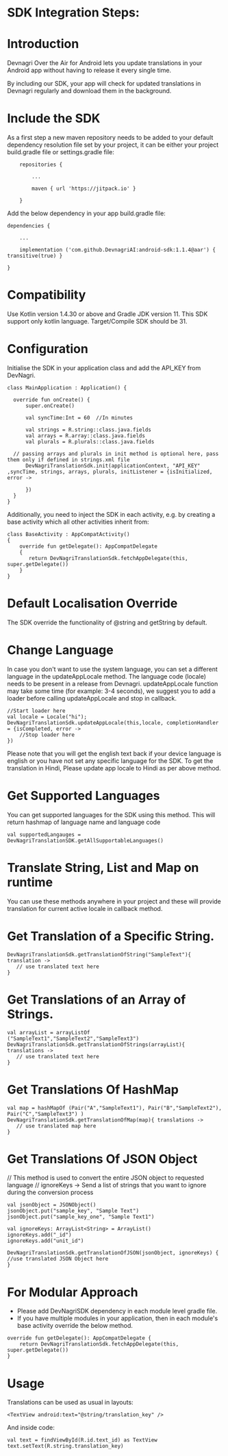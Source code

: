 # SDK Integration Steps:
# Introduction
Devnagri Over the Air for Android lets you update translations in your Android app without having to release it every single time.

By including our SDK, your app will check for updated translations in Devnagri regularly and download them in the background.

# Include the SDK
As a first step a new maven repository needs to be added to your default dependency resolution file set by your project, it can be either your project build.gradle file or settings.gradle file:

        repositories {

            ...

            maven { url 'https://jitpack.io' }

        }
	

Add the below dependency in your app build.gradle file:

	dependencies {
	
	    ...
	    
	    implementation ('com.github.DevnagriAI:android-sdk:1.1.4@aar') { transitive(true) }
	    
	}
        
       

 
# Compatibility
 Use Kotlin version 1.4.30 or above and Gradle JDK version 11. This SDK support only kotlin language. Target/Compile SDK should be 31.
 
# Configuration

Initialise the SDK in your application class and add the API_KEY from DevNagri. 

    class MainApplication : Application() {
    
      override fun onCreate() {
          super.onCreate()
            
          val syncTime:Int = 60  //In minutes
          
          val strings = R.string::class.java.fields
          val arrays = R.array::class.java.fields
          val plurals = R.plurals::class.java.fields
	  
	  // passing arrays and plurals in init method is optional here, pass them only if defined in strings.xml file
          DevNagriTranslationSdk.init(applicationContext, "API_KEY" ,syncTime, strings, arrays, plurals, initListener = {isInitialized, error ->
			
          })
      }
    }
 

Additionally, you need to inject the SDK in each activity, e.g. by creating a base activity which all other activities inherit from:

    class BaseActivity : AppCompatActivity() 
    {
        override fun getDelegate(): AppCompatDelegate 
        {
           return DevNagriTranslationSdk.fetchAppDelegate(this, super.getDelegate())
        }
    }

# Default Localisation Override
   The SDK override the functionality of @string and getString by default. 

# Change Language

In case you don't want to use the system language, you can set a different language in the updateAppLocale method. The language code (locale) needs to be present in a release from Devnagri.
updateAppLocale function may take some time (for example: 3-4 seconds), we suggest you to add a loader before calling updateAppLocale and stop in callback.

	//Start loader here
	val locale = Locale("hi");
	DevNagriTranslationSdk.updateAppLocale(this,locale, completionHandler = {isCompleted, error ->  
		//Stop loader here
	})

Please note that you will get the english text back if your device language is english or you have not set any specific language for the SDK. To get the translation in Hindi, Please update app locale to Hindi as per above method.

# Get Supported Languages

You can get supported languages for the SDK using this method.
This will return hashmap of language name and language code

	val supportedLangauges =  DevNagriTranslationSDK.getAllSupportableLanguages()
 

# Translate String, List and Map on runtime

You can use these methods anywhere in your project and these will provide translation for current active locale in callback method.

# Get Translation of a Specific String.

    DevNagriTranslationSdk.getTranslationOfString("SampleText"){ translation ->
  	   // use translated text here       
    }
 

# Get Translations of an Array of Strings.

    val arrayList = arrayListOf ("SampleText1","SampleText2","SampleText3")
    DevNagriTranslationSdk.getTranslationOfStrings(arrayList){ translations ->
  	   // use translated text here       
    }
 
 
# Get Translations Of HashMap 

    val map = hashMapOf (Pair("A","SampleText1"), Pair("B","SampleText2"), Pair("C","SampleText3") )
    DevNagriTranslationSdk.getTranslationOfMap(map){ translations ->
       // use translated map here
    }
 

# Get Translations Of JSON Object

   // This method is used to convert the entire JSON object to requested language
   // ignoreKeys -> Send a list of strings that you want to ignore during the conversion process

    val jsonObject = JSONObject()
    jsonObject.put("sample_key", "Sample Text")
    jsonObject.put("sample_key_one", "Sample Text1")

    val ignoreKeys: ArrayList<String> = ArrayList()
    ignoreKeys.add("_id")
    ignoreKeys.add("unit_id")

    DevNagriTranslationSdk.getTranslationOfJSON(jsonObject, ignoreKeys) {
	//use translated JSON Object here
    }

# For Modular Approach
   - Please add DevNagriSDK dependency in each module level gradle file.
   - If you have multiple modules in your application, 
   then in each module's base activity override the below method.

	override fun getDelegate(): AppCompatDelegate {
		return DevNagriTranslationSdk.fetchAppDelegate(this, super.getDelegate())
	}

# Usage

Translations can be used as usual in layouts:

    <TextView android:text="@string/translation_key" />


And inside code:

    val text = findViewById(R.id.text_id) as TextView
    text.setText(R.string.translation_key)


